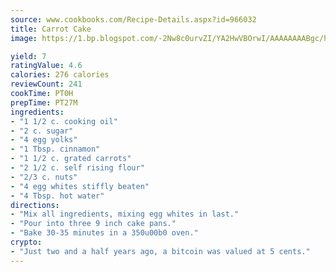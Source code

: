 ```yaml
---
source: www.cookbooks.com/Recipe-Details.aspx?id=966032
title: Carrot Cake
image: https://1.bp.blogspot.com/-2Nw8c0urvZI/YA2HwVBOrwI/AAAAAAAABgc/hcoCuYbLRGghREWYfHLERS8jzKEXzVPXwCLcBGAsYHQ/s154/14.png

yield: 7
ratingValue: 4.6
calories: 276 calories
reviewCount: 241
cookTime: PT0H
prepTime: PT27M
ingredients:
- "1 1/2 c. cooking oil"
- "2 c. sugar"
- "4 egg yolks"
- "1 Tbsp. cinnamon"
- "1 1/2 c. grated carrots"
- "2 1/2 c. self rising flour"
- "2/3 c. nuts"
- "4 egg whites stiffly beaten"
- "4 Tbsp. hot water"
directions:
- "Mix all ingredients, mixing egg whites in last."
- "Pour into three 9 inch cake pans."
- "Bake 30-35 minutes in a 350u00b0 oven."
crypto:
- "Just two and a half years ago, a bitcoin was valued at 5 cents."
---
```

